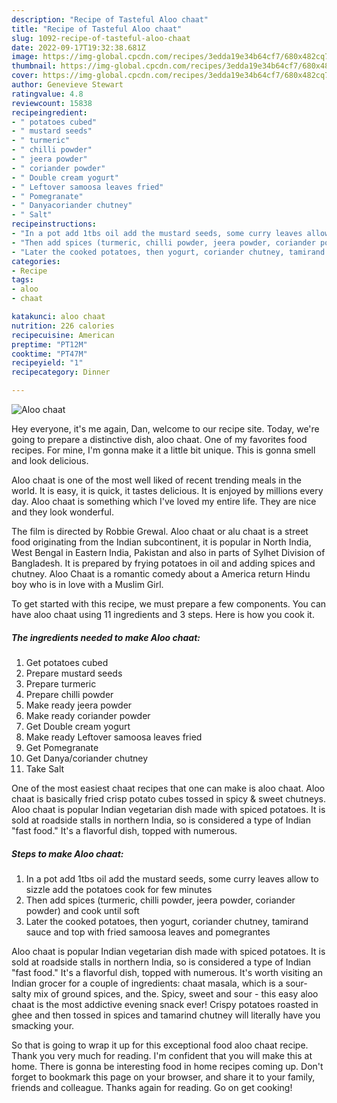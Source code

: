 ```yaml
---
description: "Recipe of Tasteful Aloo chaat"
title: "Recipe of Tasteful Aloo chaat"
slug: 1092-recipe-of-tasteful-aloo-chaat
date: 2022-09-17T19:32:38.681Z
image: https://img-global.cpcdn.com/recipes/3edda19e34b64cf7/680x482cq70/aloo-chaat-recipe-main-photo.jpg
thumbnail: https://img-global.cpcdn.com/recipes/3edda19e34b64cf7/680x482cq70/aloo-chaat-recipe-main-photo.jpg
cover: https://img-global.cpcdn.com/recipes/3edda19e34b64cf7/680x482cq70/aloo-chaat-recipe-main-photo.jpg
author: Genevieve Stewart
ratingvalue: 4.8
reviewcount: 15838
recipeingredient:
- " potatoes cubed"
- " mustard seeds"
- " turmeric"
- " chilli powder"
- " jeera powder"
- " coriander powder"
- " Double cream yogurt"
- " Leftover samoosa leaves fried"
- " Pomegranate"
- " Danyacoriander chutney"
- " Salt"
recipeinstructions:
- "In a pot add 1tbs oil add the mustard seeds, some curry leaves allow to sizzle add the potatoes cook for few minutes"
- "Then add spices (turmeric, chilli powder, jeera powder, coriander powder) and cook until soft"
- "Later the cooked potatoes, then yogurt, coriander chutney, tamirand sauce and top with fried samoosa leaves and pomegrantes"
categories:
- Recipe
tags:
- aloo
- chaat

katakunci: aloo chaat 
nutrition: 226 calories
recipecuisine: American
preptime: "PT12M"
cooktime: "PT47M"
recipeyield: "1"
recipecategory: Dinner

---
```



![Aloo chaat](https://img-global.cpcdn.com/recipes/3edda19e34b64cf7/680x482cq70/aloo-chaat-recipe-main-photo.jpg)

Hey everyone, it's me again, Dan, welcome to our recipe site. Today, we're going to prepare a distinctive dish, aloo chaat. One of my favorites food recipes. For mine, I'm gonna make it a little bit unique. This is gonna smell and look delicious.

Aloo chaat is one of the most well liked of recent trending meals in the world. It is easy, it is quick, it tastes delicious. It is enjoyed by millions every day. Aloo chaat is something which I've loved my entire life. They are nice and they look wonderful.

The film is directed by Robbie Grewal. Aloo chaat or alu chaat is a street food originating from the Indian subcontinent, it is popular in North India, West Bengal in Eastern India, Pakistan and also in parts of Sylhet Division of Bangladesh. It is prepared by frying potatoes in oil and adding spices and chutney. Aloo Chaat is a romantic comedy about a America return Hindu boy who is in love with a Muslim Girl.


To get started with this recipe, we must prepare a few components. You can have aloo chaat using 11 ingredients and 3 steps. Here is how you cook it.

<!--inarticleads1-->

##### The ingredients needed to make Aloo chaat:

1. Get  potatoes cubed
1. Prepare  mustard seeds
1. Prepare  turmeric
1. Prepare  chilli powder
1. Make ready  jeera powder
1. Make ready  coriander powder
1. Get  Double cream yogurt
1. Make ready  Leftover samoosa leaves fried
1. Get  Pomegranate
1. Get  Danya/coriander chutney
1. Take  Salt


One of the most easiest chaat recipes that one can make is aloo chaat. Aloo chaat is basically fried crisp potato cubes tossed in spicy &amp; sweet chutneys. Aloo chaat is popular Indian vegetarian dish made with spiced potatoes. It is sold at roadside stalls in northern India, so is considered a type of Indian &#34;fast food.&#34; It&#39;s a flavorful dish, topped with numerous. 

<!--inarticleads2-->

##### Steps to make Aloo chaat:

1. In a pot add 1tbs oil add the mustard seeds, some curry leaves allow to sizzle add the potatoes cook for few minutes
1. Then add spices (turmeric, chilli powder, jeera powder, coriander powder) and cook until soft
1. Later the cooked potatoes, then yogurt, coriander chutney, tamirand sauce and top with fried samoosa leaves and pomegrantes


Aloo chaat is popular Indian vegetarian dish made with spiced potatoes. It is sold at roadside stalls in northern India, so is considered a type of Indian &#34;fast food.&#34; It&#39;s a flavorful dish, topped with numerous. It&#39;s worth visiting an Indian grocer for a couple of ingredients: chaat masala, which is a sour-salty mix of ground spices, and the. Spicy, sweet and sour - this easy aloo chaat is the most addictive evening snack ever! Crispy potatoes roasted in ghee and then tossed in spices and tamarind chutney will literally have you smacking your. 

So that is going to wrap it up for this exceptional food aloo chaat recipe. Thank you very much for reading. I'm confident that you will make this at home. There is gonna be interesting food in home recipes coming up. Don't forget to bookmark this page on your browser, and share it to your family, friends and colleague. Thanks again for reading. Go on get cooking!
